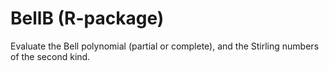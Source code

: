 BellB (R-package)
=====
Evaluate the Bell polynomial (partial or complete), and the Stirling numbers of the second kind.
